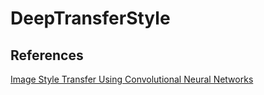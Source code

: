 # DeepTransferStyle


## References

[Image Style Transfer Using Convolutional Neural Networks]([https://link](https://www.cv-foundation.org/openaccess/content_cvpr_2016/papers/Gatys_Image_Style_Transfer_CVPR_2016_paper.pdf))